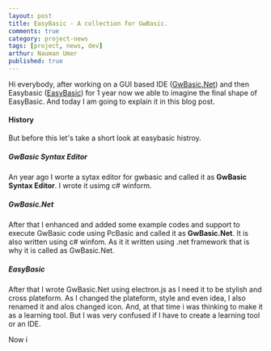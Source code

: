 ```yaml
---
layout: post
title: EasyBasic - A collection for GwBasic.
comments: true
category: project-news
tags: [project, news, dev]
arthur: Nauman Umer
published: true
---
```


Hi everybody, after working on a GUI based IDE ([GwBasic.Net](https://naumanumer.github.io/gwbasic.net)) and then Easybasic ([EasyBasic](https://naumanumer.github.io/easybasic)) for 1 year now we able to imagine the final shape of EasyBasic. And today I am going to explain it in this blog post.
<!-- more -->

#### History
But before this let's take a short look at easybasic histroy.

##### GwBasic Syntax Editor
An year ago I worte a sytax editor for gwbasic and called it as **GwBasic Syntax Editor**. I wrote it usimg c# winform.

##### GwBasic.Net
After that I enhanced and added some example codes and support to execute GwBasic code using PcBasic and called it as **GwBasic.Net**. It is also written using c# winfom. As it it written using .net framework that is why it is called as GwBasic.Net.

##### EasyBasic
After that I wrote GwBasic.Net using electron.js as I need it to be stylish and cross plateform. As I changed the plateform, style and even idea, I also renamed it and alos changed icon. And, at that time i was thinking to make it as a learning tool. But I was very confused if I have to create a learning tool or an IDE.


Now i
